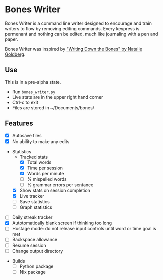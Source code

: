 # Bones Writer

Bones Writer is a command line writer designed to encourage and train writers to flow by removing editing commands. Every keypress is permenant and nothing can be edited, much like journaling with a pen and paper.  

Bones Writer was inspired by ["Writing Down the Bones" by Natalie Goldberg](https://nataliegoldberg.com/books/writing-down-the-bones/).

## Use

This is in a pre-alpha state.

* Run `bones_writer.py`
* Live stats are in the upper right hand corner
* Ctrl-c to exit
* Files are stored in ~/Documents/bones/

## Features

* [x] Autosave files
* [x] No ability to make any edits
* Statistics
  * Tracked stats
    * [x] Total words
    * [x] Time per session
    * [x] Words per minute
    * [ ] % mispelled words
    * [ ] % grammar errors per sentance
  * [x] Show stats on session completion
  * [x] Live tracker
  * [ ] Save statistics
  * [ ] Graph statistics
* [ ] Daily streak tracker
* [x] Autotomatically blank screen if thinking too long
* [ ] Hostage mode: do not release input controls until word or time goal is met
* [ ] Backspace allowance
* [ ] Resume session
* [ ] Change output directory
* Builds
  * [ ] Python package
  * [ ] Nix package
